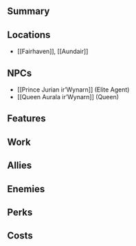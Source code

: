 ## Summary

## Locations
- [[Fairhaven]], [[Aundair]]

## NPCs
- [[Prince Jurian ir’Wynarn]] (Elite Agent)
- [[Queen Aurala ir’Wynarn]] (Queen)

## Features

## Work

## Allies

## Enemies

## Perks

## Costs